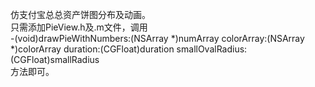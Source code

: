 仿支付宝总总资产饼图分布及动画。<br />
只需添加PieView.h及.m文件，调用<br />
-(void)drawPieWithNumbers:(NSArray *)numArray colorArray:(NSArray *)colorArray duration:(CGFloat)duration smallOvalRadius:(CGFloat)smallRadius<br />
方法即可。
